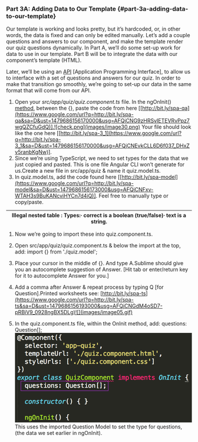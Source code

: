 ### Part 3A: Adding Data to Our Template {#part-3a-adding-data-to-our-template}

Our template is working and looks pretty, but it’s hardcoded, or, in other words, the data is fixed and can only be edited manually. Let’s add a couple questions and answers to our component, and make the template render our quiz questions dynamically. In Part A, we’ll do some set-up work for data to use in our template. Part B will be to integrate the data with our component’s template (HTML).

Later, we’ll be using an [API](https://www.google.com/url?q=http://bit.ly/CnCgloss&sa=D&ust=1479686156166000&usg=AFQjCNGJrppcfsV8r9eNOVF4hKEJwl_RIA) [Application Programming Interface], to allow us to interface with a set of  questions and answers for our quiz. In order to make that transition go smoothly, we’re going to set-up our data in the same format that will come from our API.

1.  Open your *src/app/quiz/quiz.component.ts* file. In the <span class="ref">ngOnInit()</span> [method](https://www.google.com/url?q=http://bit.ly/CnCgloss&sa=D&ust=1479686156169000&usg=AFQjCNEEl_qdefuKpEwpc-LvjU-N2qu7RQ), between the <span class="ref">{}<span>, paste the code from here [[http://bit.ly/spa-qa](https://www.google.com/url?q=http://bit.ly/spa-qa&sa=D&ust=1479686156170000&usg=AFQjCNG9zHRSvIETEVRvPpz7wgQZCfuGdQ)].![check.png](images/image30.png) Your file should look like the one here [[http://bit.ly/spa-3_1](https://www.google.com/url?q=http://bit.ly/spa-3_1&sa=D&ust=1479686156170000&usg=AFQjCNEvkCLL6D6f037_DHxZv5ranbKgNw)].
2.  Since we’re using TypeScript, we need to set types for the data that we just copied and pasted. This is one file Angular CLI won’t generate for us.Create a new file in src/app/quiz &amp; name it quiz.model.ts.
3.  In quiz.model.ts, add the code found here [[http://bit.ly/spa-model](https://www.google.com/url?q=http://bit.ly/spa-model&sa=D&ust=1479686156173000&usg=AFQjCNFxv-WTAH3s9BuKANcviHYCn7d4iQ)]. Feel free to manually type or copy/paste.

| **Illegal nested table :** Types:∙ correct is a boolean (true/false)∙ text is a string. |
| --- |

1.  Now we’re going to import these into quiz.component.ts.

1.  Open src/app/quiz/quiz.component.ts &amp; below the import at the top, add: import {} from &#039;./quiz.model&#039;;
2.  Place your cursor in the middle of {}. And type A.Sublime should give you an autocomplete suggestion of Answer. [Hit tab or enter/return key for it to autocomplete Answer for you.]
3.  Add a comma after Answer &amp; repeat process by typing Q [for Question].Printed worksheets see: [http://bit.ly/spa-ts](https://www.google.com/url?q=http://bit.ly/spa-ts&sa=D&ust=1479686156193000&usg=AFQjCNGdM4oSD7-pRBiV9_0928ngBX5DLg)![](images/image05.gif)

1.  In the quiz.component.ts file, within the OnInit method, add: questions: Question[];![](images/image14.png)This uses the imported Question Model to set the type for questions, (the data we set earlier in ngOnInit).